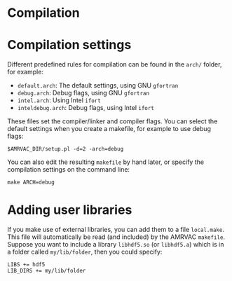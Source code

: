 # Compilation

# Compilation settings

Different predefined rules for compilation can be found in the `arch/` folder, for example:

* `default.arch`: The default settings, using GNU `gfortran`
* `debug.arch`: Debug flags, using GNU `gfortran`
* `intel.arch`: Using Intel `ifort`
* `inteldebug.arch`: Debug flags, using Intel `ifort`

These files set the compiler/linker and compiler flags. You can select the
default settings when you create a makefile, for example to use debug flags:

    $AMRVAC_DIR/setup.pl -d=2 -arch=debug

You can also edit the resulting `makefile` by hand later, or specify the compilation settings on the command line:

    make ARCH=debug

# Adding user libraries

If you make use of external libraries, you can add them to a file `local.make`.
This file will automatically be read (and included) by the AMRVAC `makefile`.
Suppose you want to include a library `libhdf5.so` (or `libhdf5.a`) which is in
a folder called `my/lib/folder`, then you could specify:

    LIBS += hdf5
    LIB_DIRS += my/lib/folder



